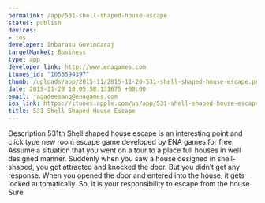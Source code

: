 ```yaml
--- 
permalink: /app/531-shell-shaped-house-escape
status: publish
devices: 
- ios
developer: Inbarasu Govindaraj
targetMarket: Business
type: app
developer_link: http://www.enagames.com
itunes_id: "1055594397"
thumb: /uploads/app/2015-11/2015-11-20-531-shell-shaped-house-escape.png
date: 2015-11-20 10:05:58.131675 +00:00
email: jagadeesang@enagames.com
ios_link: https://itunes.apple.com/us/app/531-shell-shaped-house-escape/id1055594397?mt=8&ign-mpt=uo%3D4
title: 531 Shell Shaped House Escape
---
```


Description
531th Shell shaped house escape is an interesting point and click type new room escape game developed by ENA games for free. Assume a situation that you went on a tour to a place full houses in well designed manner. Suddenly when you saw a house designed in shell-shaped, you got attracted and knocked the door. But you didn’t get any response. When you opened the door and entered into the house, it gets locked automatically. So, it is your responsibility to escape from the house. Sure
